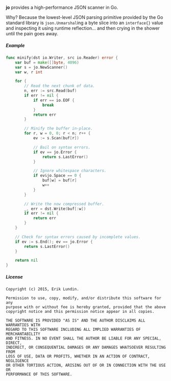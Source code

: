 **jo** provides a high-performance JSON scanner in Go.

Why? Because the lowest-level JSON parsing primitive provided by the Go
standard library is `json.Unmarshal`ing a byte slice into an `interface{}`
value and inspecting it using runtime reflection... and then crying in the
shower until the pain goes away.

##### Example

```go
func minify(dst io.Writer, src io.Reader) error {
	var buf = make([]byte, 4096)
	var s = jo.NewScanner()
	var w, r int

	for {
		// Read the next chunk of data.
		n, err := src.Read(buf)
		if err != nil {
			if err == io.EOF {
				break
			}
			return err
		}

		// Minify the buffer in-place.
		for r, w = 0, 0; r < n; r++ {
			ev := s.Scan(buf[r])

			// Bail on syntax errors.
			if ev == jo.Error {
				return s.LastError()
			}

			// Ignore whitespace characters.
			if ev&jo.Space == 0 {
				buf[w] = buf[r]
				w++
			}
		}

		// Write the now compressed buffer.
		_, err = dst.Write(buf[:w])
		if err != nil {
			return err
		}
	}

	// Check for syntax errors caused by incomplete values.
	if ev := s.End(); ev == jo.Error {
		return s.LastError()
	}

	return nil
}
```

##### License

```
Copyright (c) 2015, Erik Lundin.

Permission to use, copy, modify, and/or distribute this software for any
purpose with or without fee is hereby granted, provided that the above
copyright notice and this permission notice appear in all copies.

THE SOFTWARE IS PROVIDED "AS IS" AND THE AUTHOR DISCLAIMS ALL WARRANTIES WITH
REGARD TO THIS SOFTWARE INCLUDING ALL IMPLIED WARRANTIES OF MERCHANTABILITY
AND FITNESS. IN NO EVENT SHALL THE AUTHOR BE LIABLE FOR ANY SPECIAL, DIRECT,
INDIRECT, OR CONSEQUENTIAL DAMAGES OR ANY DAMAGES WHATSOEVER RESULTING FROM
LOSS OF USE, DATA OR PROFITS, WHETHER IN AN ACTION OF CONTRACT, NEGLIGENCE
OR OTHER TORTIOUS ACTION, ARISING OUT OF OR IN CONNECTION WITH THE USE OR
PERFORMANCE OF THIS SOFTWARE.
```

